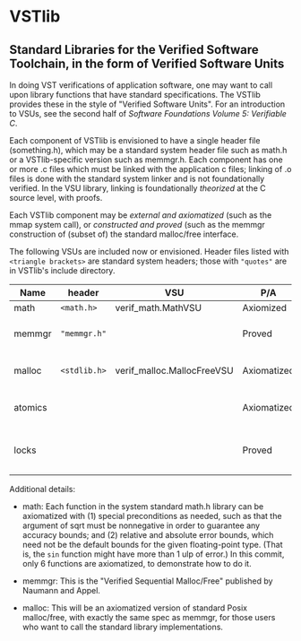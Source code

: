# VSTlib

## Standard Libraries for the Verified Software Toolchain, in the form of Verified Software Units

In doing VST verifications of application software, one may want
to call upon library functions that have standard specifications.
The VSTlib provides these in the style of "Verified Software Units".
For an introduction to VSUs, see the second half of
_Software Foundations Volume 5: Verifiable C_.

Each component of VSTlib is envisioned to have a single header file
(something.h), which may be a standard system header file such as math.h
or a VSTlib-specific version such as memmgr.h.  Each component has one
or more .c files which must be linked with the application c files;
linking of .o files is done with the standard system linker and is not
foundationally verified.  In the VSU library, linking is foundationally 
_theorized_ at the C source level, with proofs.

Each VSTlib component may be _external and axiomatized_ (such as the
mmap system call), or _constructed and proved_ (such as the memmgr
construction of (subset of) the standard malloc/free interface.

The following VSUs are included now or envisioned.  Header files listed
with `<triangle brackets>` are standard system headers;
those with `"quotes"` are in VSTlib's include directory.


| Name | header | VSU | P/A | Done? | Comments | 
|------|--------|-----|-----|-------|----------|
| math | `<math.h>`| verif_math.MathVSU | Axiomized | partly | see below |
| memmgr| `"memmgr.h"`| | Proved | soon | custom, verified allocator |
| malloc| `<stdlib.h>`| verif_malloc.MallocFreeVSU | Axiomatized | Done | standard system allocator |
| atomics|            | | Axiomatized | in progress | atomic load, store, CAS, etc.|
| locks |             | | Proved | soon | busy-wait locks based on atomics |

Additional details:
- math:  Each function in the system standard math.h library can be
   axiomatized with (1) special preconditions as needed, such as
   that the argument of sqrt must be nonnegative in order to guarantee
   any accuracy bounds; and (2) relative and absolute error bounds, which
   need not be the default bounds for the given floating-point type.
   (That is, the `sin` function might have more than 1 ulp of error.)
   In this commit, only 6 functions are axiomatized, to demonstrate how
   to do it.

- memmgr:  This is the "Verified Sequential Malloc/Free" published by Naumann and Appel.
- malloc:  This will be an axiomatized version of standard Posix malloc/free,
    with exactly the same spec as memmgr, for those users who want to call
    the standard library implementations.

